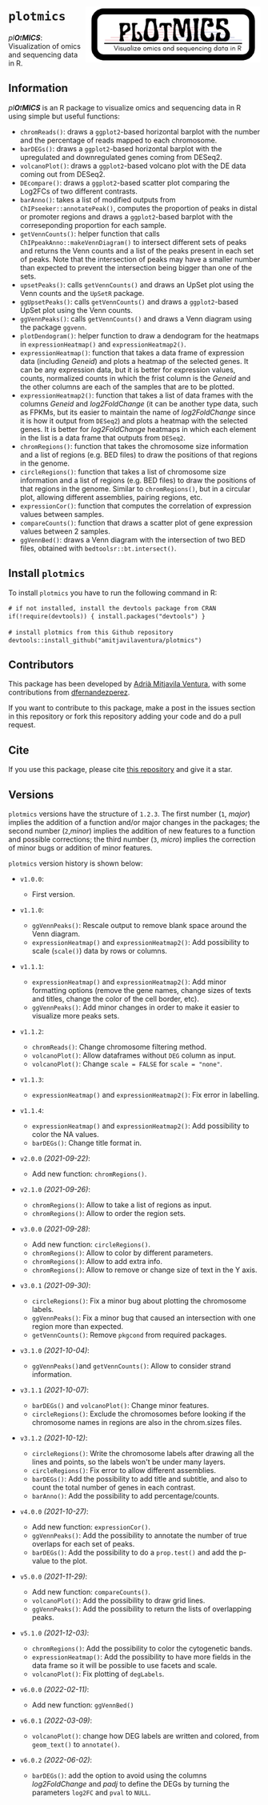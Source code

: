 # `plotmics`  <img src="logo.png" align="right" alt="" width="350" />

_pl**O**t**MICS**_: Visualization of omics and sequencing data in R.

## Information

_pl**O**t**MICS**_ is an R package to visualize omics and sequencing data in R using simple but useful functions:

* `chromReads()`: draws a `ggplot2`-based horizontal barplot with the number and the percentage of reads mapped to each chromosome.
* `barDEGs()`: draws a `ggplot2`-based horizontal barplot with the upregulated and downregulated genes coming from DESeq2.
* `volcanoPlot()`: draws a `ggplot2`-based volcano plot with the DE data coming out from DESeq2.
* `DEcompare()`: draws a `ggplot2`-based scatter plot comparing the Log2FCs of two different contrasts.
* `barAnno()`: takes a list of modified outputs from `ChIPseeker::annotatePeak()`, computes the proportion of peaks in distal or promoter regions and draws a `ggplot2`-based barplot with the correseponding proportion for each sample.
* `getVennCounts()`: helper function that calls `ChIPpeakAnno::makeVennDiagram()` to intersect different sets of peaks and returns the Venn counts and a list of the peaks present in each set of peaks. Note that the intersection of peaks may have a smaller number than expected to prevent the intersection being bigger than one of the sets.
* `upsetPeaks()`: calls `getVennCounts()` and draws an UpSet plot using the Venn counts and the `UpSetR` package.
* `ggUpsetPeaks()`: calls `getVennCounts()` and draws a `ggplot2`-based UpSet plot using the Venn counts.
* `ggVennPeaks()`: calls `getVennCounts()` and draws a Venn diagram using the package `ggvenn`.
* `plotDendogram()`: helper function to draw a dendogram for the heatmaps in `expressionHeatmap()` and `expressionHeatmap2()`.
* `expressionHeatmap()`: function that takes a data frame of expression data (including *Geneid*) and plots a heatmap of the selected genes. It can be any expression data, but it is better for expression values, counts, normalized counts in which the frist column is the *Geneid* and the other columns are each of the samples that are to be plotted.
* `expressionHeatmap2()`: function that takes a list of data frames with the columns *Geneid* and *log2FoldChange* (it can be another type data, such as FPKMs, but its easier to maintain the name of *log2FoldChange* since it is how it output from `DESeq2`) and plots a heatmap with the selected genes. It is better for *log2FoldChange* heatmaps in which each element in the list is a data frame that outputs from `DESeq2`.
* `chromRegions()`: function that takes the chromosome size information and a list of regions (e.g. BED files) to draw the positions of that regions in the genome.
* `circleRegions()`: function that takes a list of chromosome size information and a list of regions (e.g. BED files) to draw the positions of that regions in the genome. Similar to `chromRegions()`, but in a circular plot, allowing different assemblies, pairing regions, etc. 
* `expressionCor()`: function that computes the correlation of expression values between samples.
* `compareCounts()`: function that draws a scatter plot of gene expression values between 2 samples.
* `ggVennBed()`: draws a Venn diagram with the intersection of two BED files, obtained with `bedtoolsr::bt.intersect()`.

## Install `plotmics` 

To install `plotmics` you have to run the following command in R:

```
# if not installed, install the devtools package from CRAN 
if(!require(devtools)) { install.packages("devtools") }

# install plotmics from this Github repository 
devtools::install_github("amitjavilaventura/plotmics")
```

## Contributors

This package has been developed by [Adrià Mitjavila Ventura](https://amitjavilaventura.github.io), with some contributions from [dfernandezperez](https://github.com/dfernandezperez).

If you want to contribute to this package, make a post in the issues section in this repository or fork this repository adding your code and do a pull request.

## Cite

If you use this package, please cite [this repository](https://github.com/amitjavilaventura/plotmics) and give it a star.

## Versions

`plotmics` versions have the structure of `1.2.3`. The first number (`1`, *major*) implies the addition of a function and/or major changes in the packages; the second number (`2`,*minor*) implies the addition of new features to a function and possible corrections; the third number (`3`, *micro*) implies the correction of minor bugs or addition of minor features.

`plotmics` version history is shown below:

* `v1.0.0`: 

  + First version. 

* `v1.1.0`: 
  + `ggVennPeaks()`: Rescale output to remove blank space around the Venn diagram.
  + `expressionHeatmap()` and `expressionHeatmap2()`: Add possibility to scale (`scale()`) data by rows or columns. 
  

* `v1.1.1`: 
  + `expressionHeatmap()` and `expressionHeatmap2()`: Add minor formatting options (remove the gene names, change sizes of texts and titles, change the color of the cell border, etc).
  + `ggVennPeaks()`: Add minor changes in order to make it easier to visualize more peaks sets.  
  
  
* `v1.1.2`:
  + `chromReads()`: Change chromosome filtering method.
  + `volcanoPlot()`: Allow dataframes without `DEG` column as input.
  + `volcanoPlot()`: Change `scale = FALSE` for `scale = "none"`. 
  
  
* `v1.1.3`:
  + `expressionHeatmap()` and `expressionHeatmap2()`: Fix error in labelling.
  
  
* `v1.1.4`:
  + `expressionHeatmap()` and `expressionHeatmap2()`: Add possibility to color the NA values.
  + `barDEGs()`: Change title format in. 
  
  
* `v2.0.0` *(2021-09-22)*:
  + Add new function: `chromRegions()`. 


* `v2.1.0` *(2021-09-26)*:
  + `chromRegions()`: Allow to take a list of regions as input.
  + `chromRegions()`: Allow to order the region sets.

  
* `v3.0.0` *(2021-09-28)*:
  + Add new function: `circleRegions()`.
  + `chromRegions()`: Allow to color by different parameters.
  + `chromRegions()`: Allow to add extra info.
  + `chromRegions()`: Allow to remove or change size of text in the Y axis.
  
  
* `v3.0.1` *(2021-09-30)*:
  + `circleRegions()`: Fix a minor bug about plotting the chromosome labels.
  + `ggVennPeaks()`: Fix a minor bug that caused an intersection with one region more than expected.
  + `getVennCounts()`: Remove `pkgcond` from required packages.
  
  
* `v3.1.0` *(2021-10-04)*:
  + `ggVennPeaks()`and `getVennCounts()`: Allow to consider strand information.
  
  
* `v3.1.1` *(2021-10-07)*:
  + `barDEGs()` and `volcanoPlot()`: Change minor features.
  + `circleRegions()`: Exclude the chromosomes before looking if the chromosome names in regions are also in the chrom.sizes files.
  
* `v3.1.2` *(2021-10-12)*:
  + `circleRegions()`: Write the chromosome labels after drawing all the lines and points, so the labels won't be under many layers.
  + `circleRegions()`: Fix error to allow different assemblies.
  + `barDEGs()`: Add the possibility to add title and subtitle, and also to count the total number of genes in each contrast.
  + `barAnno()`: Add the possibility to add percentage/counts.


* `v4.0.0` *(2021-10-27)*:
  + Add new function: `expressionCor()`.
  + `ggVennPeaks()`: Add the possibility to annotate the number of true overlaps for each set of peaks.
  + `barDEGs()`: Add the possibility to do a `prop.test()` and add the p-value to the plot.

  
* `v5.0.0` *(2021-11-29)*:
  + Add new function: `compareCounts()`.
  + `volcanoPlot()`: Add the possibility to draw grid lines.
  + `ggVennPeaks()`: Add the possibility to return the lists of overlapping peaks.

* `v5.1.0` *(2021-12-03)*:
  + `chromRegions()`: Add the possibility to color the cytogenetic bands.
  + `expressionHeatmap()`: Add the possibility to have more fields in the data frame so it will be possible to use facets and scale.
  + `volcanoPlot()`: Fix plotting of `degLabels`.
  

* `v6.0.0` *(2022-02-11)*:
  + Add new function: `ggVennBed()`
  

* `v6.0.1` *(2022-03-09)*:
  + `volcanoPlot()`: change how DEG labels are written and colored, from `geom_text()` to `annotate()`.
  
 
* `v6.0.2` *(2022-06-02)*:
  + `barDEGs()`: add the option to avoid using the columns *log2FoldChange* and *padj* to define the DEGs by turning the parameters `log2FC` and `pval` to `NULL`.
  
<br>
